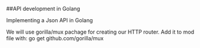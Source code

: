 ##API development in Golang

Implementing a Json API in Golang

We will use gorilla/mux pachage for creating our HTTP router. 
Add it to mod file with: go get github.com/gorilla/mux